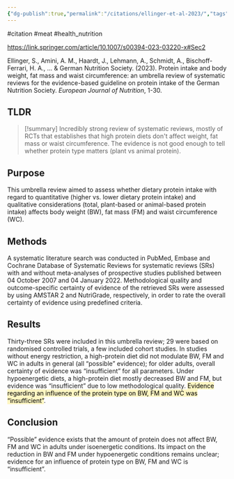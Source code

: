 ```yaml
---
{"dg-publish":true,"permalink":"/citations/ellinger-et-al-2023/","tags":["#citation","#meat","#health_nutrition"],"created":"2025-10-23T17:42:44.412+01:00","updated":"2025-10-23T18:06:08.775+01:00"}
---
```


#citation #meat #health_nutrition  

https://link.springer.com/article/10.1007/s00394-023-03220-x#Sec2

Ellinger, S., Amini, A. M., Haardt, J., Lehmann, A., Schmidt, A., Bischoff-Ferrari, H. A., ... & German Nutrition Society. (2023). Protein intake and body weight, fat mass and waist circumference: an umbrella review of systematic reviews for the evidence-based guideline on protein intake of the German Nutrition Society. _European Journal of Nutrition_, 1-30.

## TLDR
> [!summary]
> Incredibly strong review of systematic reviews, mostly of RCTs that establishes that high protein diets don't affect weight, fat mass or waist circumference. The evidence is not good enough to tell whether protein type matters (plant vs animal protein).

## Purpose
This umbrella review aimed to assess whether dietary protein intake with regard to quantitative (higher vs. lower dietary protein intake) and qualitative considerations (total, plant-based or animal-based protein intake) affects body weight (BW), fat mass (FM) and waist circumference (WC).

## Methods
A systematic literature search was conducted in PubMed, Embase and Cochrane Database of Systematic Reviews for systematic reviews (SRs) with and without meta-analyses of prospective studies published between 04 October 2007 and 04 January 2022. Methodological quality and outcome-specific certainty of evidence of the retrieved SRs were assessed by using AMSTAR 2 and NutriGrade, respectively, in order to rate the overall certainty of evidence using predefined criteria.

## Results
Thirty-three SRs were included in this umbrella review; 29 were based on randomised controlled trials, a few included cohort studies. In studies without energy restriction, a high-protein diet did not modulate BW, FM and WC in adults in general (all “possible” evidence); for older adults, overall certainty of evidence was “insufficient” for all parameters. Under hypoenergetic diets, a high-protein diet mostly decreased BW and FM, but evidence was “insufficient” due to low methodological quality. <mark style="background: #FFF3A3A6;">Evidence regarding an influence of the protein type on BW, FM and WC was “insufficient”</mark>.

## Conclusion
“Possible” evidence exists that the amount of protein does not affect BW, FM and WC in adults under isoenergetic conditions. Its impact on the reduction in BW and FM under hypoenergetic conditions remains unclear; evidence for an influence of protein type on BW, FM and WC is “insufficient”.